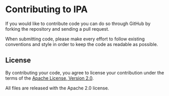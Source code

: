 # Contributing to IPA

If you would like to contribute code you can do so through GitHub by forking the repository and sending a pull request.

When submitting code, please make every effort to follow existing conventions and style in order to keep the code as readable as possible.

## License

By contributing your code, you agree to license your contribution under the terms of the [Apache License, Version 2.0](http://www.apache.org/licenses/LICENSE-2.0).

All files are released with the Apache 2.0 license.